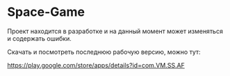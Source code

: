 # Space-Game

Проект находится в разработке и на данный момент может изменяться и содержать ошибки.

Скачать и посмотреть последнюю рабочую версию, можно тут:

https://play.google.com/store/apps/details?id=com.VM.SS.AF
